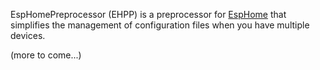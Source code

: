 EspHomePreprocessor (EHPP) is a preprocessor for [EspHome](https://esphome.io/) that simplifies the management of configuration files when you have multiple devices.

(more to come...)
